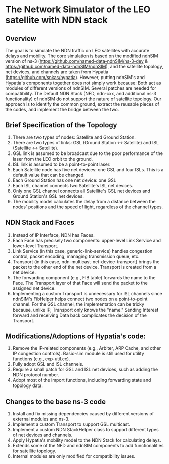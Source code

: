 The Network Simulator of the LEO satellite with NDN stack
================================
## Overview
The goal is to simulate the NDN traffic on LEO satellites with accurate delays and mobility. The core simulation is based on the modified ndnSIM version of ns-3 (https://github.com/named-data-ndnSIM/ns-3-dev & https://github.com/named-data-ndnSIM/ndnSIM), and the satellite topology, net devices, and channels are taken from Hypatia (https://github.com/snkas/hypatia). However, putting ndnSIM's and Hypatia's components together does not simply work because:
Both act as modules of different versions of ndnSIM. Several patches are needed for compatibility.
The Default NDN Stack (NFD, ndn-cxx, and additional ns-3 functionality) of ndnSIM do not support the nature of satellite topology.
Our approach is to identify the common ground, extract the reusable pieces of the codes, and implement the bridge between the two.

## Brief Specification of the Topology
1) There are two types of nodes: Satellite and Ground Station.
2) There are two types of links: GSL (Ground Station <-> Satellite) and ISL (Satellite <-> Satellite).
3) GSL link is assumed to be broadcast due to the poor performance of the laser from the LEO orbit to the ground.
4) ISL link is assumed to be a point-to-point laser.
5) Each Satellite node has five net devices: one GSL and four ISLs. This is a default value that can be changed.
6) Each Ground Station has one net device: one GSL
7) Each ISL channel connects two Satellite's ISL net devices.
8) Only one GSL channel connects all Satellite's GSL net devices and Ground Station's GSL net devices.
9) The mobility model calculates the delay from a distance between the nodes' positions and the speed of light, regardless of the channel types.

## NDN Stack and Faces
1) Instead of IP Interface, NDN has Faces.
2) Each Face has precisely two components: upper-level Link Service and lower-level Transport.
3) Link Service (in this case, generic-link-service) handles congestion control, packet encoding, managing transmission queue, etc.
4) Transport (in this case, ndn-multicast-net-device-transport) brings the packet to the other end of the net device. Transport is created from a net device.
5) The forwarding component (e.g., FIB table) forwards the name to the Face. The Transport layer of that Face will send the packet to the assigned net device.
6) Implementing a custom Transport is unnecessary for ISL channels since ndnSIM's FibHelper helps connect two nodes on a point-to-point channel. For the GSL channel, the implementation can be tricky because, unlike IP, Transport only knows the "name." Sending Interest forward and receiving Data back complicates the decision of the Transport.

## Modifications/Adoptions of Hypatia's code:
1) Remove the IP-related components (e.g., Arbiter, ARP Cache, and other IP congestion controls). Basic-sim module is still used for utility functions (e.g., exp-util.cc).
2) Fully adopt GSL and ISL channels.
3) Require a small patch for GSL and ISL net devices, such as adding the NDN protocol number.
4) Adopt most of the import functions, including forwarding state and topology data.

## Changes to the base ns-3 code
1) Install and fix missing dependencies caused by different versions of external modules and ns-3.
2) Implement a custom Transport to support GSL multicast.
3) Implement a custom NDN StackHelper class to support different types of net devices and channels.
4) Apply Hypatia's mobility model to the NDN Stack for calculating delays.
5) Extends some of the NFD and ndnSIM components to add functionalities for satellite topology.
6) Internal modules are only modified for compatibility issues.
